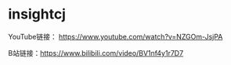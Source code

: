 # insightcj
YouTube链接： https://www.youtube.com/watch?v=NZGOm-JsjPA 

B站链接：https://www.bilibili.com/video/BV1nf4y1r7D7
